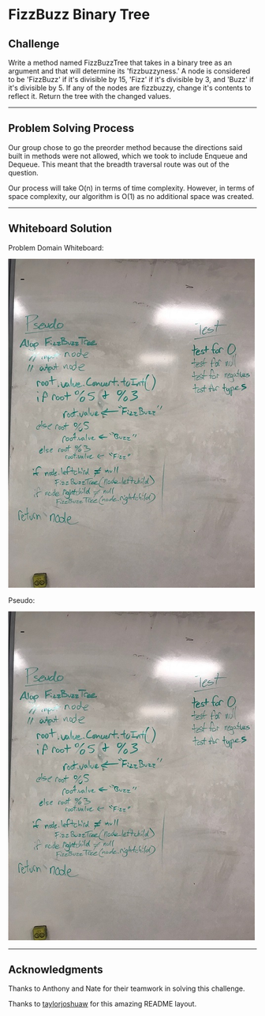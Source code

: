# FizzBuzz Binary Tree

## Challenge
Write a method named FizzBuzzTree that takes in a binary tree as an argument
and that will determine its 'fizzbuzzyness.'  A node is considered to be
'FizzBuzz' if it's divisible by 15, 'Fizz' if it's divisible by 3,
and 'Buzz' if it's divisible by 5.  If any of the nodes are fizzbuzzy,
change it's contents to reflect it.  Return the tree with the changed
values.

---

## Problem Solving Process
Our group chose to go the preorder method because the directions said
built in methods were not allowed, which we took to include Enqueue and
Dequeue.  This meant that the breadth traversal route was out of the
question.

Our process will take O(n) in terms of time complexity.  However, in terms
of space complexity, our algorithm is O(1) as no additional space was created.

---

## Whiteboard Solution
Problem Domain Whiteboard:

![Whiteboard Solution](/assets/fizzbuzztree1.jpg)

Pseudo:

![Whiteboard Solution](/assets/fizzbuzztree1.jpg)

---

## Acknowledgments
Thanks to Anthony and Nate for their teamwork in solving this challenge.

Thanks to [taylorjoshuaw](https://github.com/taylorjoshuaw) 
for this amazing README layout.